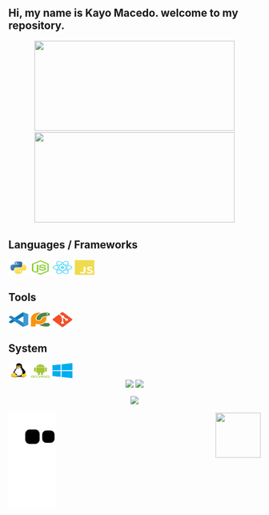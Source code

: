 ## Hi, my name is Kayo Macedo. welcome to my repository.

<div align="center">
<a href="https://github.com/kayomacedo"> </a>
<img height="180em" width="400em"src="https://github-readme-stats.vercel.app/api?username=kayomacedo&show_icons=true&theme=github_dark&include_all_commits=true&count_private=true">
<img height="180em" width="400em" src="https://github-readme-stats.vercel.app/api/top-langs/?username=kayomacedo&layout=compact&langs_count=7&theme=github_dark">
</div>
  
 


 
  
  
 
  <!-- Linguagens e Frameworks -->
  <div>
  <h2>Languages / Frameworks</h2>
  <img  alt="Python" height="30" width="40" src="https://raw.githubusercontent.com/devicons/devicon/master/icons/python/python-original.svg">
  <img  alt="NodeJs" height="30" width="40" src="https://raw.githubusercontent.com/devicons/devicon/master/icons/nodejs/nodejs-original.svg">
  <img  alt="React-Native" height="30" width="40" src="https://raw.githubusercontent.com/devicons/devicon/master/icons/react/react-original.svg">
  <img alt="Js" height="30" width="40" src="https://raw.githubusercontent.com/devicons/devicon/master/icons/javascript/javascript-plain.svg">
  </div>
  <!-- Tools-->
  <div>
  <h2>Tools</h2>
  
  <img align="center" alt="Vscode" height="30" width="40" src="https://github.com/devicons/devicon/blob/master/icons/vscode/vscode-original.svg">
  <img align="center" alt="Pycharm" height="30" width="40" src="https://github.com/devicons/devicon/blob/master/icons/pycharm/pycharm-original.svg">
  <img align="center" alt="Git" height="30" width="40" src="https://github.com/devicons/devicon/blob/master/icons/git/git-original.svg">
  
  </div>
  <!-- System-->
  
  <div>
  <h2>System</h2>
  <img alt="Linux" height="30" width="40" src="https://raw.githubusercontent.com/devicons/devicon/master/icons/linux/linux-original.svg">
  <img alt="Android" height="30" width="40" src="https://github.com/devicons/devicon/blob/master/icons/android/android-plain-wordmark.svg">
  <img alt="Windows" height="30" width="40" src="https://github.com/kayomacedo/kayomacedo/blob/main/.github/workflows/icone/microsoft-windows-22-logo-svgrepo-com.svg">
  </div>
  
  
  
  
  
  
  <div align="center">
<a href="https://www.instagram.com/kayomacedo/"> <img src="https://img.shields.io/badge/-Instagram-%23E4405F?style=for-the-badge&logo=instagram&logoColor=white" target="_blank"></a>
 <a href="https://www.linkedin.com/in/kayo-macedo-2a36b7211/" target="_blank"><img src="https://img.shields.io/badge/-LinkedIn-%230077B5?style=for-the-badge&logo=linkedin&logoColor=white" target="_blank"></a>

</div>
  
  

 
 <div align= "center">
  
 
  
 <a href="mailto:kayo-macedo@outlook.com"> <img src="https://img.shields.io/badge/Gmail-D14836?style=for-the-badge&logo=gmail&logoColor=white" target="_blank"></a>
 


 </div>
 
<!-- Minion-->
 
 <a href = "https://www.youtube.com/watch?v=zREufNs-W_0&ab_channel=MikaelJrgamesmikinha" > <img align = "right" height="90" width="90" src="https://user-images.githubusercontent.com/57056101/172977173-14bb5ade-914e-428e-8788-3420283d2f78.gif" target="_blank"></a>


 
 

 
  ![Snake animation](https://github.com/kayomacedo/kayomacedo/blob/output/github-contribution-grid-snake.svg)
 



